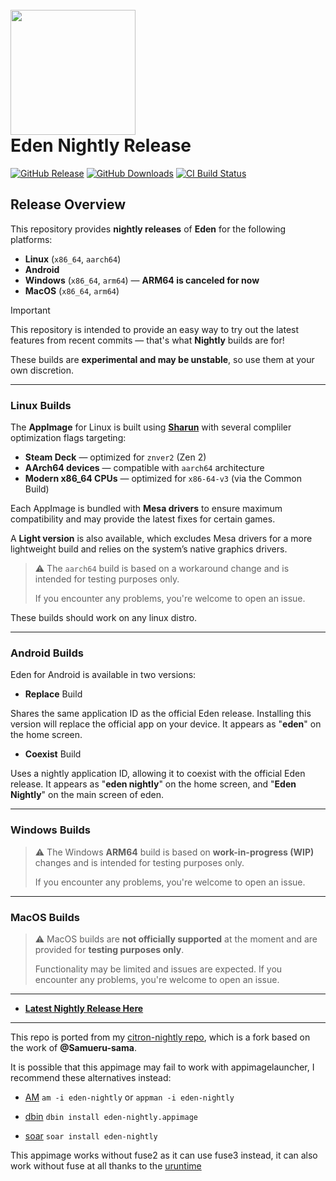 <h1 align="left">
  <br>
  <a href="https://git.eden-emu.dev/eden-emu/eden"><img src="https://git.eden-emu.dev/eden-emu/eden/raw/branch/master/dist/eden.ico" width="200"></a>
  <br>
  <b>Eden Nightly Release</b>
  <br>
</h1>

[![GitHub Release](https://img.shields.io/github/v/release/pflyly/eden-nightly?label=Current%20Release)](https://github.com/pflyly/eden-nightly/releases/latest)
[![GitHub Downloads](https://img.shields.io/github/downloads/pflyly/eden-nightly/total?logo=github&label=GitHub%20Downloads)](https://github.com/pflyly/eden-nightly/releases/latest)
[![CI Build Status](https://github.com//pflyly/eden-nightly/actions/workflows/build-nightly.yml/badge.svg)](https://github.com/pflyly/eden-nightly/releases/latest)

## Release Overview

This repository provides **nightly releases** of **Eden** for the following platforms:

- **Linux** (`x86_64`, `aarch64`)
- **Android**
- **Windows** (`x86_64`, `arm64`) — **ARM64 is canceled for now**
- **MacOS** (`x86_64`, `arm64`)

> [!IMPORTANT]
> This repository is intended to provide an easy way to try out the latest features from recent commits — that's what **Nightly** builds are for!
> 
> These builds are **experimental and may be unstable**, so use them at your own discretion.

---------------------------------------------------------------

### Linux Builds

The **AppImage** for Linux is built using [**Sharun**](https://github.com/VHSgunzo/sharun) with several compliler optimization flags targeting:

- **Steam Deck** — optimized for `znver2` (Zen 2)
- **AArch64 devices** — compatible with `aarch64` architecture
- **Modern x86_64 CPUs** — optimized for `x86-64-v3` (via the Common Build)

Each AppImage is bundled with **Mesa drivers** to ensure maximum compatibility and may provide the latest fixes for certain games.

A **Light version** is also available, which excludes Mesa drivers for a more lightweight build and relies on the system’s native graphics drivers.
> ⚠️ The `aarch64` build is based on a workaround change and is intended for testing purposes only.
>
> If you encounter any problems, you're welcome to open an issue.


These builds should work on any linux distro.

---------------------------------------------------------------

### Android Builds

Eden for Android is available in two versions:

- **Replace** Build
  
Shares the same application ID as the official Eden release. Installing this version will replace the official app on your device. It appears as "**eden**" on the home screen.

- **Coexist** Build
  
Uses a nightly application ID, allowing it to coexist with the official Eden release. It appears as "**eden nightly**" on the home screen, and "**Eden Nightly**" on the main screen of eden.

---------------------------------------------------------------

### Windows Builds

> ⚠️ The Windows **ARM64** build is based on **work-in-progress (WIP)** changes and is intended for testing purposes only.
>
> If you encounter any problems, you're welcome to open an issue.

---------------------------------------------------------------

### MacOS Builds

> ⚠️ MacOS builds are **not officially supported** at the moment and are provided for **testing purposes only**.
>   
> Functionality may be limited and issues are expected. If you encounter any problems, you're welcome to open an issue.


---------------------------------------------------------------


* [**Latest Nightly Release Here**](https://github.com/pflyly/eden-nightly/releases/latest)


---------------------------------------------------------------
This repo is ported from my [citron-nightly repo](https://github.com/pflyly/Citron-Nightly), which is a fork based on the work of **@Samueru-sama**.

It is possible that this appimage may fail to work with appimagelauncher, I recommend these alternatives instead: 

* [AM](https://github.com/ivan-hc/AM) `am -i eden-nightly` or `appman -i eden-nightly`

* [dbin](https://github.com/xplshn/dbin) `dbin install eden-nightly.appimage`

* [soar](https://github.com/pkgforge/soar) `soar install eden-nightly`

This appimage works without fuse2 as it can use fuse3 instead, it can also work without fuse at all thanks to the [uruntime](https://github.com/VHSgunzo/uruntime)
